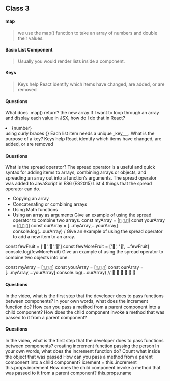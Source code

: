 ## Class 3
#### map
> we use the map() function to take an array of numbers and double their values. 
#### Basic List Component
> Usually you would render lists inside a component.

#### Keys
> Keys help React identify which items have changed, are added, or are removed

#### Questions

What does .map() return? the new array
If I want to loop through an array and display each value in JSX, how do I do that in React?
<li>{number}</li> using curly braces {}
Each list item needs a unique _key___.
What is the purpose of a key? Keys help React identify which items have changed, are added, or are removed


#### Questions
What is the spread operator? The spread operator is a useful and quick syntax for adding items to arrays, combining arrays or objects, and spreading an array out into a function’s arguments.
The spread operator was added to JavaScript in ES6 (ES2015)
List 4 things that the spread operator can do.
- Copying an array
- Concatenating or combining arrays
- Using Math functions
- Using an array as arguments
Give an example of using the spread operator to combine two arrays.
const myArray = [`🤪`,`🐻`,`🎌`]
const yourArray = [`🙂`,`🤗`,`🤩`]
const ourArray = [...myArray,...yourArray]
console.log(...ourArray) /
Give an example of using the spread operator to add a new item to an array.

const fewFruit = ['🍏','🍊','🍌']
const fewMoreFruit = ['🍉', '🍍', ...fewFruit]
console.log(fewMoreFruit) 
Give an example of using the spread operator to combine two objects into one.

const myArray = [`🤪`,`🐻`,`🎌`]
const yourArray = [`🙂`,`🤗`,`🤩`]
const ourArray = [...myArray,...yourArray]
console.log(...ourArray) // 🤪 🐻 🎌 🙂 🤗 🤩



#### Questions 
In the video, what is the first step that the developer does to pass functions between components?
In your own words, what does the increment function do?
How can you pass a method from a parent component into a child component?
How does the child component invoke a method that was passed to it from a parent component?

#### Questions
In the video, what is the first step that the developer does to pass functions between components?
creating increment function passing the person 
In your own words, what does the increment function do?
Count what inside the object that was passed
How can you pass a method from a parent component into a child component?
icrement = this .increment
this.props.increment
How does the child component invoke a method that was passed to it from a parent component?
this.props.name